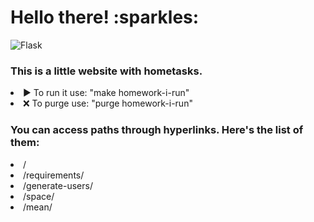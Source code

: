 <h1>Hello there! :sparkles:</h1>

![Flask](https://img.shields.io/badge/Flask-checking-orange/?link=https://github.com/hillel-i-python-pro-i-2022-08-26/homework__medvedenko_oleh__main)

<h3>This is a little website with hometasks.</h3>
<li>▶️ To run it use: "make homework-i-run"</li>
<li>❌ To purge use: "purge homework-i-run"</li>

<h3>You can access paths through hyperlinks.
Here's the list of them:</h3>
<li>/</li>
<li>/requirements/</li>
<li>/generate-users/<int:amount></li>
<li>/space/</li>
<li>/mean/</li>
